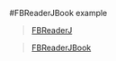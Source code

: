 
#FBReaderJBook example

>[FBReaderJ](https://github.com/geometer/FBReaderJ)

>[FBReaderJBook](./FBReader.gif)
